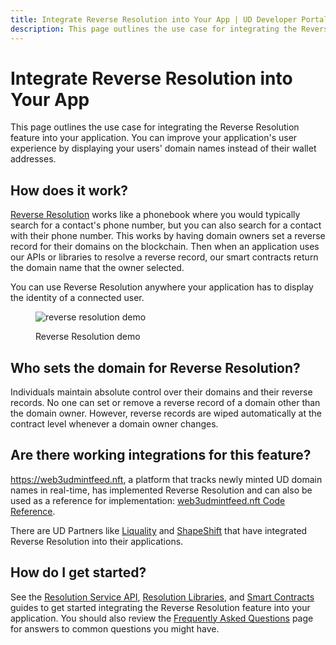 ```yaml
---
title: Integrate Reverse Resolution into Your App | UD Developer Portal
description: This page outlines the use case for integrating the Reverse Resolution feature into your application.
---
```


# Integrate Reverse Resolution into Your App

This page outlines the use case for integrating the Reverse Resolution feature into your application. You can improve your application's user experience by displaying your users' domain names instead of their wallet addresses.

## How does it work?

[Reverse Resolution](/reverse-resolution/index.md) works like a phonebook where you would typically search for a contact's phone number, but you can also search for a contact with their phone number. This works by having domain owners set a reverse record for their domains on the blockchain. Then when an application uses our APIs or libraries to resolve a reverse record, our smart contracts return the domain name that the owner selected.

You can use Reverse Resolution anywhere your application has to display the identity of a connected user.

<figure>

![reverse resolution demo](/images/reverse-resolution-illustration.jpeg "#width=80%;")

<figcaption>Reverse Resolution demo</figcaption>
</figure>

## Who sets the domain for Reverse Resolution?

Individuals maintain absolute control over their domains and their reverse records. No one can set or remove a reverse record of a domain other than the domain owner. However, reverse records are wiped automatically at the contract level whenever a domain owner changes.

## Are there working integrations for this feature?

<https://web3udmintfeed.nft>, a platform that tracks newly minted UD domain names in real-time, has implemented Reverse Resolution and can also be used as a reference for implementation: [web3udmintfeed.nft Code Reference](https://github.com/Noxturnix/web3udmintfeed.nft).

There are UD Partners like [Liquality](https://blog.liquality.io/liquality-x-unstoppable-domains/) and [ShapeShift](https://shapeshift.com/library/easy-shapeshifting-crypto-sending-and-receiving-with-unstoppable-domains) that have integrated Reverse Resolution into their applications.

## How do I get started?

See the [Resolution Service API](/developer-toolkit/resolution-integration-methods/resolution-service/endpoints/get-reverse-record-for-address.md), [Resolution Libraries](/reverse-resolution/integration-guides/resolution-libraries.md), and [Smart Contracts](/reverse-resolution/integration-guides/smart-contracts.md) guides to get started integrating the Reverse Resolution feature into your application. You should also review the [Frequently Asked Questions](/reverse-resolution/reverse-resolution-faq.md) page for answers to common questions you might have.
